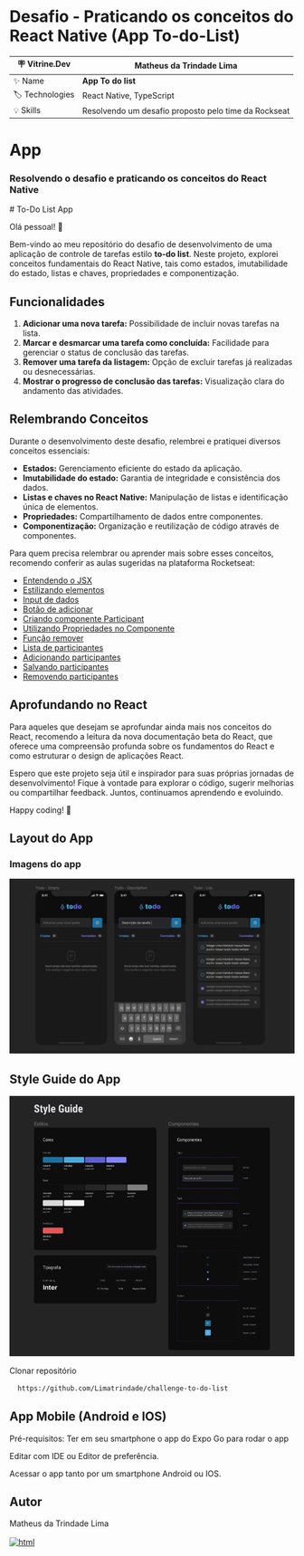 # Desafio - Praticando os conceitos do React Native (App To-do-List)

| :placard: Vitrine.Dev | Matheus da Trindade Lima                                                                  |
| --------------------- | ----------------------------------------------------------------------------------------- |
| :sparkles: Name       | **App To do list**                                                    |
| :label: Technologies  | React Native, TypeScript                                          |
| :bulb: Skills         | Resolvendo um desafio proposto pelo time da Rockseat

# App 

### Resolvendo o desafio e praticando os conceitos do React Native
<p>
    # To-Do List App

Olá pessoal! 👋

Bem-vindo ao meu repositório do desafio de desenvolvimento de uma aplicação de controle de tarefas estilo **to-do list**. Neste projeto, explorei conceitos fundamentais do React Native, tais como estados, imutabilidade do estado, listas e chaves, propriedades e componentização.

## Funcionalidades

1. **Adicionar uma nova tarefa:** Possibilidade de incluir novas tarefas na lista.
2. **Marcar e desmarcar uma tarefa como concluída:** Facilidade para gerenciar o status de conclusão das tarefas.
3. **Remover uma tarefa da listagem:** Opção de excluir tarefas já realizadas ou desnecessárias.
4. **Mostrar o progresso de conclusão das tarefas:** Visualização clara do andamento das atividades.

## Relembrando Conceitos

Durante o desenvolvimento deste desafio, relembrei e pratiquei diversos conceitos essenciais:

- **Estados:** Gerenciamento eficiente do estado da aplicação.
- **Imutabilidade do estado:** Garantia de integridade e consistência dos dados.
- **Listas e chaves no React Native:** Manipulação de listas e identificação única de elementos.
- **Propriedades:** Compartilhamento de dados entre componentes.
- **Componentização:** Organização e reutilização de código através de componentes.

Para quem precisa relembrar ou aprender mais sobre esses conceitos, recomendo conferir as aulas sugeridas na plataforma Rocketseat:

- [Entendendo o JSX](https://app.rocketseat.com.br/node/projeto-01/group/fundamentos-2/lesson/entendendo-o-jsx)
- [Estilizando elementos](https://app.rocketseat.com.br/node/projeto-01/group/fundamentos-2/lesson/estilizando-elementos)
- [Input de dados](https://app.rocketseat.com.br/node/projeto-01/group/fundamentos-2/lesson/input-de-dados)
- [Botão de adicionar](https://app.rocketseat.com.br/node/projeto-01/group/fundamentos-2/lesson/botao-de-adicionar)
- [Criando componente Participant](https://app.rocketseat.com.br/node/projeto-01/group/fundamentos-2/lesson/criando-componente-participant)
- [Utilizando Propriedades no Componente](https://app.rocketseat.com.br/node/projeto-01/group/fundamentos-2/lesson/utilizando-propriedades-no-componente)
- [Função remover](https://app.rocketseat.com.br/node/projeto-01/group/fundamentos-2/lesson/funcao-remover)
- [Lista de participantes](https://app.rocketseat.com.br/node/projeto-01/group/fundamentos-2/lesson/lista-de-participantes)
- [Adicionando participantes](https://app.rocketseat.com.br/node/projeto-01/group/finalizando-o-app/lesson/adicionando-participantes)
- [Salvando participantes](https://app.rocketseat.com.br/node/projeto-01/group/finalizando-o-app/lesson/salvando-participante-no-estado)
- [Removendo participantes](https://app.rocketseat.com.br/node/projeto-01/group/finalizando-o-app/lesson/removendo-participantes)

## Aprofundando no React

Para aqueles que desejam se aprofundar ainda mais nos conceitos do React, recomendo a leitura da nova documentação beta do React, que oferece uma compreensão profunda sobre os fundamentos do React e como estruturar o design de aplicações React.

Espero que este projeto seja útil e inspirador para suas próprias jornadas de desenvolvimento! Fique à vontade para explorar o código, sugerir melhorias ou compartilhar feedback. Juntos, continuamos aprendendo e evoluindo.

Happy coding! 🚀
</p>

## Layout do App

### Imagens do app

<img src="./assets/CapturaDeTela1.png" width="800" />

## Style Guide do App
<img src="./assets/CapturaDeTela2.png" width="800" />

Clonar repositório

```bash
  https://github.com/Limatrindade/challenge-to-do-list
```

## App Mobile (Android e IOS)

Pré-requisitos: Ter em seu smartphone o app do Expo Go para rodar o app

Editar com IDE ou Editor de preferência.

Acessar o app tanto por um smartphone Android ou IOS.

## Autor

Matheus da Trindade Lima

<a href="https://www.linkedin.com/in/matheus-lima-809407191/" target="_blank">
    <img align="center" alt="html" height="30"  src="https://img.shields.io/badge/LinkedIn-0077B5?style=for-the-badge&logo=linkedin&logoColor=white">
</a>
